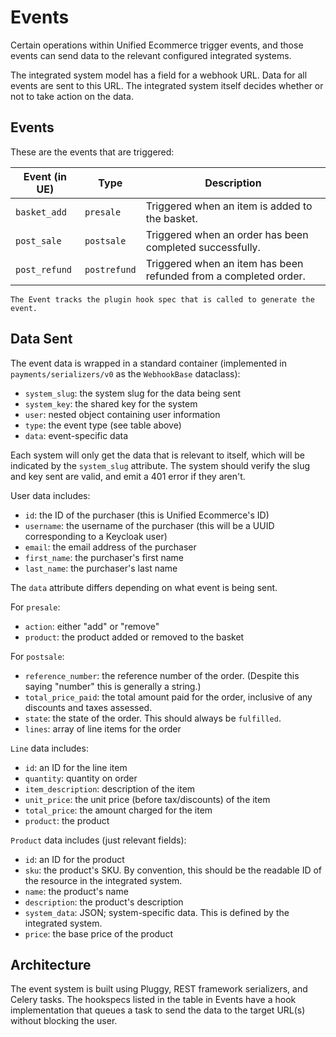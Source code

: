 # Events

Certain operations within Unified Ecommerce trigger events, and those events can send data to the relevant configured integrated systems.

The integrated system model has a field for a webhook URL. Data for all events are sent to this URL. The integrated system itself decides whether or not to take action on the data.

## Events

These are the events that are triggered:

| Event (in UE) | Type         | Description                                                      |
| ------------- | ------------ | ---------------------------------------------------------------- |
| `basket_add`  | `presale`    | Triggered when an item is added to the basket.                   |
| `post_sale`   | `postsale`   | Triggered when an order has been completed successfully.         |
| `post_refund` | `postrefund` | Triggered when an item has been refunded from a completed order. |

```{note}
The Event tracks the plugin hook spec that is called to generate the event.
```

## Data Sent

The event data is wrapped in a standard container (implemented in `payments/serializers/v0` as the `WebhookBase` dataclass):

- `system_slug`: the system slug for the data being sent
- `system_key`: the shared key for the system
- `user`: nested object containing user information
- `type`: the event type (see table above)
- `data`: event-specific data

Each system will only get the data that is relevant to itself, which will be indicated by the `system_slug` attribute. The system should verify the slug and key sent are valid, and emit a 401 error if they aren't.

User data includes:

- `id`: the ID of the purchaser (this is Unified Ecommerce's ID)
- `username`: the username of the purchaser (this will be a UUID corresponding to a Keycloak user)
- `email`: the email address of the purchaser
- `first_name`: the purchaser's first name
- `last_name`: the purchaser's last name

The `data` attribute differs depending on what event is being sent.

For `presale`:

- `action`: either "add" or "remove"
- `product`: the product added or removed to the basket

For `postsale`:

- `reference_number`: the reference number of the order. (Despite this saying "number" this is generally a string.)
- `total_price_paid`: the total amount paid for the order, inclusive of any discounts and taxes assessed.
- `state`: the state of the order. This should always be `fulfilled`.
- `lines`: array of line items for the order

`Line` data includes:

- `id`: an ID for the line item
- `quantity`: quantity on order
- `item_description`: description of the item
- `unit_price`: the unit price (before tax/discounts) of the item
- `total_price`: the amount charged for the item
- `product`: the product

`Product` data includes (just relevant fields):

- `id`: an ID for the product
- `sku`: the product's SKU. By convention, this should be the readable ID of the resource in the integrated system.
- `name`: the product's name
- `description`: the product's description
- `system_data`: JSON; system-specific data. This is defined by the integrated system.
- `price`: the base price of the product

## Architecture

The event system is built using Pluggy, REST framework serializers, and Celery tasks. The hookspecs listed in the table in Events have a hook implementation that queues a task to send the data to the target URL(s) without blocking the user.
